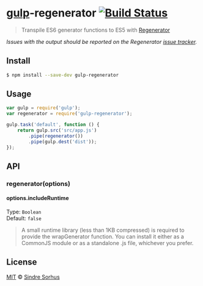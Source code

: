# [gulp](http://gulpjs.com)-regenerator [![Build Status](https://travis-ci.org/sindresorhus/gulp-regenerator.svg?branch=master)](https://travis-ci.org/sindresorhus/gulp-regenerator)

> Transpile ES6 generator functions to ES5 with [Regenerator](http://facebook.github.io/regenerator/)

*Issues with the output should be reported on the Regenerator [issue tracker](https://github.com/facebook/regenerator/issues).*


## Install

```bash
$ npm install --save-dev gulp-regenerator
```


## Usage

```js
var gulp = require('gulp');
var regenerator = require('gulp-regenerator');

gulp.task('default', function () {
	return gulp.src('src/app.js')
		.pipe(regenerator())
		.pipe(gulp.dest('dist'));
});
```


## API

### regenerator(options)

#### options.includeRuntime

Type: `Boolean`  
Default: `false`

> A small runtime library (less than 1KB compressed) is required to provide the wrapGenerator function. You can install it either as a CommonJS module or as a standalone .js file, whichever you prefer.


## License

[MIT](http://opensource.org/licenses/MIT) © [Sindre Sorhus](http://sindresorhus.com)
